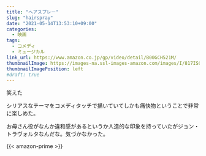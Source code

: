 ```yaml
---
title: "ヘアスプレー"
slug: "hairspray"
date: "2021-05-14T13:53:10+09:00"
categories:
  - 映画
tags:
  - コメディ
  - ミュージカル
link_url: https://www.amazon.co.jp/gp/video/detail/B00GCH521M/
thumbnailImage: https://images-na.ssl-images-amazon.com/images/I/817IS0MhsyL._SX300_.jpg
thumbnailImagePosition: left
#draft: true
---
```

笑えた
<!--more-->
シリアスなテーマをコメディタッチで描いていてしかも痛快物ということで非常に楽しめた。

お母さん役がなんか違和感があるというか人造的な印象を持っていたがジョン・トラヴォルタなんだな。気づかなかった。

{{< amazon-prime >}}
